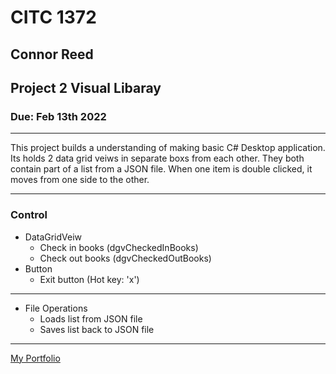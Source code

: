 # CITC 1372
## Connor Reed
## Project 2 Visual Libaray
### Due: Feb 13th 2022
___

This project builds a understanding of making basic C# Desktop application. Its holds 2 data grid veiws in separate boxs from each other. They both contain part of a list from a JSON file. When one item is double clicked, it moves from one side to the other.
___

### Control
- DataGridVeiw
    - Check in books (dgvCheckedInBooks)
    - Check out books (dgvCheckedOutBooks)
- Button
    - Exit button (Hot key: 'x')
___
- File Operations
    - Loads list from JSON file
    - Saves list back to JSON file 

___
[My Portfolio](https://calexreed.me/ "Connor Reeds Portfolio")
